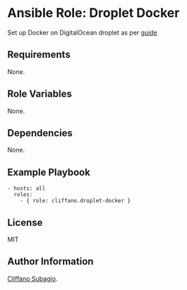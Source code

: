 # Ansible Role: Droplet Docker

Set up Docker on DigitalOcean droplet as per [guide](https://www.digitalocean.com/community/tutorials/how-to-install-and-use-docker-getting-started)

## Requirements

None.

## Role Variables

None.

## Dependencies

None.

## Example Playbook

    - hosts: all
      roles:
        - { role: cliffano.droplet-docker }

## License

MIT

## Author Information

[Cliffano Subagio](http://blog.cliffano.com/).
